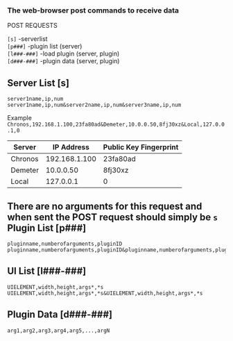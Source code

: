 ### The web-browser post commands to receive data

POST REQUESTS

`[s]`            -serverlist  
`[p###]`         -plugin list (server)  
`[l###-###]`     -load plugin (server, plugin)  
`[d###-###]`     -plugin data (server, plugin)  



Server List [s]  
---------------
    server1name,ip,num
    server1name,ip,num&server2name,ip,num&server3name,ip,num
Example  
`Chronos,192.168.1.100,23fa80ad&Demeter,10.0.0.50,8fj30xz&Local,127.0.0.1,0`

Server  | IP Address    | Public Key Fingerprint
--------|---------------|-----------------------
Chronos | 192.168.1.100 | 23fa80ad
Demeter | 10.0.0.50     | 8fj30xz
Local   | 127.0.0.1     | 0
There are no arguments for this request and when sent the POST request should simply be `s`
Plugin List [p###]
------------------
    pluginname,numberofarguments,pluginID  
    pluginname,numberofarguments,pluginID&pluginname,numberofarguments,pluginID

UI List [l###-###]
------------------  
    UIELEMENT,width,height,args*,*s
    UIELEMENT,width,height,args*,*s&UIELEMENT,width,height,args*,*s

Plugin Data [d###-###]
----------------------
    arg1,arg2,arg3,arg4,arg5,...,argN
